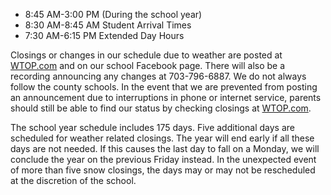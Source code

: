 * 8:45 AM-3:00 PM (During the school year)
* 8:30 AM-8:45 AM Student Arrival Times
* 7:30 AM-6:15 PM Extended Day Hours

Closings or changes in our schedule due to weather are posted at [WTOP.com](http://www.wtopnews.com/) and on our school Facebook page.  There will also be a recording announcing any changes at 703-796-6887. We do not always follow the county schools.  In the event that we are prevented from posting an announcement due to interruptions in phone or internet service, parents should still be able to find our status by checking closings at [WTOP.com](http://www.wtopnews.com/).

The school year schedule includes 175 days.  Five additional days are scheduled for weather related closings.  The year will end early if all these days are not needed.  If this causes the last day to fall on a Monday, we will conclude the year on the previous Friday instead.  In the unexpected event of more than five snow closings, the days may or may not be rescheduled at the discretion of the school.